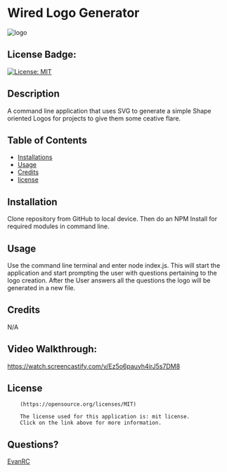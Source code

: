 # Wired Logo Generator

![logo](https://github.com/EvanRC/Wired-logo-generator/assets/124648885/eeba4939-b0f1-4cf2-9f65-bb5bbaa3a883)

## License Badge:
[![License: MIT](https://img.shields.io/badge/License-MIT-yellow.svg)](https://opensource.org/licenses/MIT)

## Description

A command line application that uses SVG to generate a simple Shape oriented Logos for projects to give them some ceative flare. 

## Table of Contents

- [Installations](#installations)
- [Usage](#usage)
- [Credits](#credits)
- [license](#license)

## Installation

Clone repository from GitHub to local device. Then do an NPM Install for required modules in command line.

## Usage

Use the command line terminal and  enter node index.js. This will start the application and start prompting the user with questions pertaining to the logo creation. After the User answers all the questions the logo will be generated in a new file.

## Credits

N/A

## Video Walkthrough:
https://watch.screencastify.com/v/Ez5o6pauyh4irJ5s7DM8

## License


        (https://opensource.org/licenses/MIT)

        The license used for this application is: mit license. 
        Click on the link above for more information.

## Questions?

[EvanRC](https://github.com/EvanRC)


